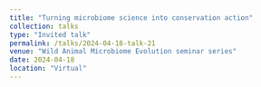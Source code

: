 ```yaml
---
title: "Turning microbiome science into conservation action"
collection: talks
type: "Invited talk"
permalink: /talks/2024-04-18-talk-21
venue: "Wild Animal Microbiome Evolution seminar series"
date: 2024-04-18
location: "Virtual"
---
```

